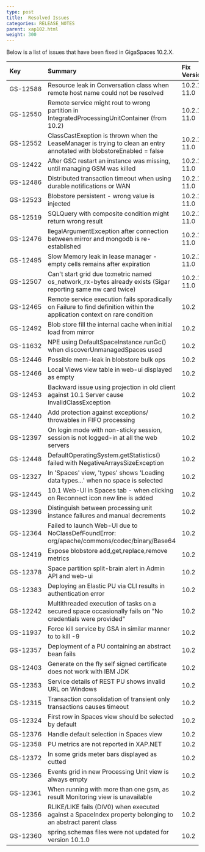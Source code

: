 ```yaml
---
type: post
title:  Resolved Issues
categories: RELEASE_NOTES
parent: xap102.html
weight: 300
---
```



Below is a list of issues that have been fixed in GigaSpaces 10.2.X.




| Key | Summary | Fix Version/s | Sales Force ID | Platform/s |
|:---------|:--------|:----------------|:---------------|:------------------|
| <nobr>GS-12588</nobr> | Resource leak in Conversation class when remote host name could not be resolved | 10.2.1, 11.0 | 10060 | All |
| GS-12550 | Remote service might rout to wrong partition in IntegratedProcessingUnitContainer (from 10.2) | 10.2.1, 11.0 | 9971 | Java |
| GS-12552 | ClassCastExeption is thrown when the LeaseManager is trying to clean an entry annotated with blobstoreEnabled = false | 10.2.1, 11.0 | 10004 | java |
| GS-12422 | After GSC restart an instance was missing, until managing GSM was killed | 10.2.1, 11.0 | 9704 | All |
| GS-12486 | Distributed transaction timeout when using durable notifications or WAN | 10.2.1, 11.0 | 8935 | All |
| GS-12523 | Blobstore persistent - wrong value is injected | 10.2.1, 11.0 |  | All |
| GS-12519 | SQLQuery with composite condition might return wrong result | 10.2.1, 11.0 | 9936 | Java |
| GS-12476 | llegalArgumentException after connection between mirror and mongodb is re-established | 10.2.1, 11.0 | 9832 | Java |
| GS-12495 | Slow Memory leak in lease manager - empty cells remains after expiration | 10.2.1, 11.0 | 9876 | All |
| GS-12507 | Can't start grid due to:metric named os_network_rx-bytes already exists (Sigar reporting same nw card twice) | 10.2.1, 11.0 | 9888, 9766 | All |
| GS-12465 | Remote service execution fails sporadically on Failure to find definition within the application context on rare condition | 10.2 | 9826 | All |
| GS-12492 | Blob store fill the internal cache when initial load from mirror | 10.2 |  | Java |
| GS-11632 | NPE using DefaultSpaceInstance.runGc() when discoverUnmanagedSpaces used | 10.2 | 8587 | All |
| GS-12446 | Possible mem-leak in blobstore bulk ops | 10.2 |  | Java |
| GS-12466 | Local Views view table in web-ui displayed as empty | 10.2 | | Java |
| GS-12453 | Backward issue using projection in old client against 10.1 Server cause InvalidClassException | 10.2 | 9789 | All |
| GS-12440 | Add protection against exceptions/ throwables in FIFO processing | 10.2 | 9720 | All |
| GS-12397 | On login mode with non-sticky session, session is not logged-in at all the web servers | 10.2 |  | All |
| GS-12448 | DefaultOperatingSystem.getStatistics() failed with NegativeArraysSizeException | 10.2 | 9777 | All |
| GS-12327 | In 'Spaces' view, 'types' shows 'Loading data types...' when no space is selected | 10.2 |  | All |
| GS-12445 | 10.1 Web-UI in Spaces tab - when clicking on Reconnect icon new line is added | 10.2 | 9771 | All |
| GS-12396 | Distinguish between processing unit instance failures and manual decrements| 10.2 | 8707 | All |
| GS-12364 | Failed to launch Web-UI due to NoClassDefFoundError: org/apache/commons/codec/binary/Base64 | 10.2 |  | Java |
| GS-12419 | Expose blobstore add,get,replace,remove metrics | 10.2 |  | All |
| GS-12378 | Space partition split-brain alert in Admin API and web-ui | 10.2 |  | Java |
| GS-12383 | Deploying an Elastic PU via CLI results in authentication error | 10.2 | 9708 | All |
| GS-12242 | Multithreaded execution of tasks on a secured space occasionally fails on "No credentials were provided" | 10.2 | 9426 | Java |
| GS-11937 | Force kill service by GSA in similar manner to to kill -9  | 10.2 | 9158,9338 | All |
| GS-12357 | Deployment of a PU containing an abstract bean fails | 10.2 | 9680 | All |
| GS-12403 | Generate on the fly self signed certificate does not work with IBM JDK | 10.2 | 9712 | All |
| GS-12353 | Service details of REST PU shows invalid URL on Windows | 10.2 |  | Java |
| GS-12315 | Transaction consolidation of transient only transactions causes timeout | 10.2 | 9640,9417 | All |
| GS-12324 | First row in Spaces view should be selected by default | 10.2 |  | Java |
| GS-12376 | Handle default selection in Spaces view | 10.2 |  | Java |
| GS-12358 | PU metrics are not reported in XAP.NET | 10.2 |  | .NET |
| GS-12372 | In some grids meter bars displayed as cutted  | 10.2 |  | Java |
| GS-12366 | Events grid in new Processing Unit view is always empty | 10.2 |  | Java |
| GS-12361 | When running with more than one gsm, as result Monitoring view is unavailable | 10.2 |  | All |
| GS-12356 | RLIKE/LIKE fails (DIV0) when executed against a SpaceIndex property belonging to an abstract parent class  | 10.2 | 9654 | All |
| GS-12360 | spring.schemas files were not updated for version 10.1.0 | 10.2 |  | Java |
